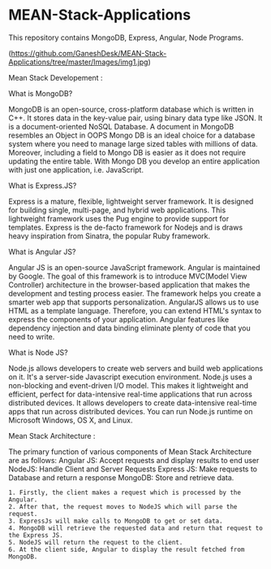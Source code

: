 ﻿# MEAN-Stack-Applications
This repository contains MongoDB, Express, Angular, Node Programs.

(https://github.com/GaneshDesk/MEAN-Stack-Applications/tree/master/Images/img1.jpg)

Mean Stack Developement : 

What is MongoDB?

MongoDB is an open-source, cross-platform database which is written in C++. It stores data in the key-value pair, using binary data type like JSON. It is a document-oriented NoSQL Database. A document in MongoDB resembles an Object in OOPS Mongo DB is an ideal choice for a database system where you need to manage large sized tables with millions of data. Moreover, including a field to Mongo DB is easier as it does not require updating the entire table. With Mongo DB you develop an entire application with just one application, i.e. JavaScript.

What is Express.JS?

Express is a mature, flexible, lightweight server framework. It is designed for building single, multi-page, and hybrid web applications. This lightweight framework uses the Pug engine to provide support for templates.
Express is the de-facto framework for Nodejs and is draws heavy inspiration from Sinatra, the popular Ruby framework.

What is Angular JS?

Angular JS is an open-source JavaScript framework. Angular is maintained by Google. The goal of this framework is to introduce MVC(Model View Controller) architecture in the browser-based application that makes the development and testing process easier. The framework helps you create a smarter web app that supports personalization.
AngularJS allows us to use HTML as a template language. Therefore, you can extend HTML's syntax to express the components of your application. Angular features like dependency injection and data binding eliminate plenty of code that you need to write.

What is Node JS?

Node.js allows developers to create web servers and build web applications on it. It's a server-side Javascript execution environment.
Node.js uses a non-blocking and event-driven I/O model. This makes it lightweight and efficient, perfect for data-intensive real-time applications that run across distributed devices.
It allows developers to create data-intensive real-time apps that run across distributed devices. You can run Node.js runtime on Microsoft Windows, OS X, and Linux.

Mean Stack Architecture :

The primary function of various components of Mean Stack Architecture are as follows:
Angular JS: Accept requests and display results to end user
NodeJS: Handle Client and Server Requests
Express JS: Make requests to Database and return a response
MongoDB: Store and retrieve data.




    1. Firstly, the client makes a request which is processed by the Angular.
    2. After that, the request moves to NodeJS which will parse the request.
    3. ExpressJs will make calls to MongoDB to get or set data.
    4. MongoDB will retrieve the requested data and return that request to the Express JS.
    5. NodeJS will return the request to the client.
    6. At the client side, Angular to display the result fetched from MongoDB.


